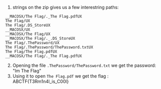 1. strings on the zip gives us a few interestring paths:
```
__MACOSX/The Flag/._The Flag.pdfUX
The Flag/UX
The Flag/.DS_StoreUX
__MACOSX/UX
__MACOSX/The Flag/UX
__MACOSX/The Flag/._.DS_StoreUX
The Flag/.ThePassword/UX
The Flag/.ThePassword/ThePassword.txtUX
The Flag/The Flag.pdfUX
__MACOSX/The Flag/._The Flag.pdfUX
```

2. Opening the file `.ThePassword/ThePassword.txt` we get the password: "Im The Flag"
3. Using it to open `The Flag.pdf` we get the flag : ABCTF{T3Rm1n4l_is_C00l}
